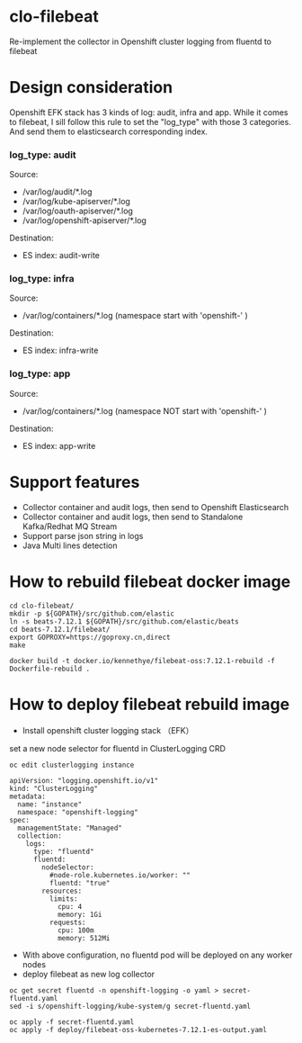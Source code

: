 # clo-filebeat
Re-implement the collector in Openshift cluster logging from fluentd to filebeat

# Design consideration
Openshift EFK stack has 3 kinds of log: audit, infra and app. While it comes to filebeat,
I sill follow this rule to set the "log_type" with those 3 categories. And send them to elasticsearch
corresponding index.

### log_type: audit
Source:
- /var/log/audit/*.log
- /var/log/kube-apiserver/*.log
- /var/log/oauth-apiserver/*.log
- /var/log/openshift-apiserver/*.log

Destination:
- ES index: audit-write

### log_type: infra
Source:
- /var/log/containers/*.log (namespace start with 'openshift-' )

Destination:
- ES index: infra-write

### log_type: app
Source:
- /var/log/containers/*.log (namespace NOT start with 'openshift-' )

Destination:
- ES index: app-write

# Support features
- Collector container and audit logs, then send to Openshift Elasticsearch
- Collector container and audit logs, then send to Standalone Kafka/Redhat MQ Stream
- Support parse json string in logs
- Java Multi lines detection


# How to rebuild filebeat docker image

~~~
cd clo-filebeat/
mkdir -p ${GOPATH}/src/github.com/elastic
ln -s beats-7.12.1 ${GOPATH}/src/github.com/elastic/beats
cd beats-7.12.1/filebeat/
export GOPROXY=https://goproxy.cn,direct
make

docker build -t docker.io/kennethye/filebeat-oss:7.12.1-rebuild -f Dockerfile-rebuild .
~~~

# How to deploy filebeat rebuild image

- Install openshift cluster logging stack （EFK）

set a new node selector for fluentd in ClusterLogging CRD
~~~
oc edit clusterlogging instance

apiVersion: "logging.openshift.io/v1"
kind: "ClusterLogging"
metadata:
  name: "instance"
  namespace: "openshift-logging"
spec:
  managementState: "Managed"
  collection:
    logs:
      type: "fluentd"
      fluentd:
        nodeSelector:
          #node-role.kubernetes.io/worker: ""
          fluentd: "true"
        resources:
          limits:
            cpu: 4
            memory: 1Gi
          requests:
            cpu: 100m
            memory: 512Mi
~~~

- With above configuration, no fluentd pod will be deployed on any worker nodes
- deploy filebeat as new log collector

~~~
oc get secret fluentd -n openshift-logging -o yaml > secret-fluentd.yaml
sed -i s/openshift-logging/kube-system/g secret-fluentd.yaml

oc apply -f secret-fluentd.yaml
oc apply -f deploy/filebeat-oss-kubernetes-7.12.1-es-output.yaml
~~~




